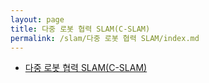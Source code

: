 ```yaml
---
layout: page
title: 다중 로봇 협력 SLAM(C-SLAM)
permalink: /slam/다중 로봇 협력 SLAM/index.md
---
```

- [다중 로봇 협력 SLAM(C-SLAM)](C-SLAM.md)
